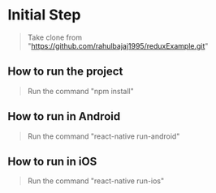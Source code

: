 # Initial Step
> Take clone from "https://github.com/rahulbajaj1995/reduxExample.git"

## How to run the project
> Run the command "npm install"

## How to run in Android
> Run the command "react-native run-android"

## How to run in iOS
> Run the command "react-native run-ios"